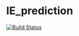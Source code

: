 # IE_prediction

[![Build Status](https://github.com/pockos56/IE_prediction.jl/actions/workflows/CI.yml/badge.svg?branch=main)](https://github.com/pockos56/IE_prediction.jl/actions/workflows/CI.yml?query=branch%3Amain)
